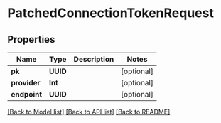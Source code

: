 # PatchedConnectionTokenRequest

## Properties
Name | Type | Description | Notes
------------ | ------------- | ------------- | -------------
**pk** | **UUID** |  | [optional] 
**provider** | **Int** |  | [optional] 
**endpoint** | **UUID** |  | [optional] 

[[Back to Model list]](../README.md#documentation-for-models) [[Back to API list]](../README.md#documentation-for-api-endpoints) [[Back to README]](../README.md)


